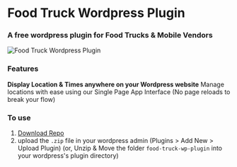 # Food Truck Wordpress Plugin
### A free wordpress plugin for Food Trucks & Mobile Vendors

![Food Truck Wordpress Plugin](https://user-images.githubusercontent.com/1904774/30348367-e663a47c-97c3-11e7-8cf2-5aef3139198a.png)

### Features

**Display Location & Times anywhere on your Wordpress website**
Manage locations with ease using our Single Page App Interface (No page reloads to break your flow)


### To use

1. [Download Repo](https://github.com/paulcollett/food-truck-wp-plugin/archive/master.zip)
2. upload the `.zip` file in your wordpress admin (Plugins > Add New > Upload Plugin)
   (or, Unzip & Move the folder `food-truck-wp-plugin` into your wordpress's plugin directory)
 
